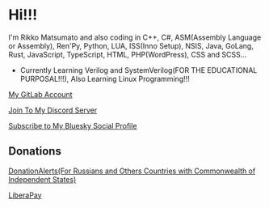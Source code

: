 # Hi!!!

I'm Rikko Matsumato and also coding in C++, C#, ASM(Assembly Language or Assembly), Ren'Py, Python, LUA, ISS(Inno Setup), NSIS, Java, GoLang, Rust, JavaScript, TypeScript, HTML, PHP(WordPress), CSS and SCSS...

- Currently Learning Verilog and SystemVerilog(FOR THE EDUCATIONAL PURPOSAL!!!), Also Learning Linux Programming!!!

[My GitLab Account](https://gitlab.com/RikkoMatsumato)

[Join To My Discord Server](https://discord.gg/U2P5Hrcq9C)

[Subscribe to My Bluesky Social Profile](https://bsky.app/profile/rikkomatsumato.bsky.social)

## Donations

[DonationAlerts(For Russians and Others Countries with Commonwealth of Independent States)](https://donationalerts.com/r/rikkomatsumato)

[LiberaPay](https://liberapay.com/RikkoMatsumatoOfficial/donate)
